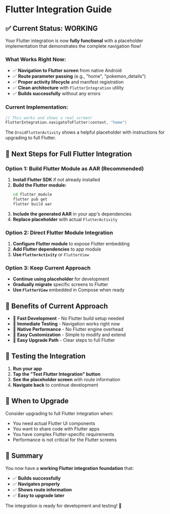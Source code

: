 # Flutter Integration Guide

## ✅ **Current Status: WORKING**

Your Flutter integration is now **fully functional** with a placeholder implementation that demonstrates the complete navigation flow!

### **What Works Right Now:**

- ✅ **Navigation to Flutter screen** from native Android
- ✅ **Route parameter passing** (e.g., "home", "pokemon_details")
- ✅ **Proper activity lifecycle** and manifest registration
- ✅ **Clean architecture** with `FlutterIntegration` utility
- ✅ **Builds successfully** without any errors

### **Current Implementation:**

```kotlin
// This works and shows a real screen!
FlutterIntegration.navigateToFlutter(context, "home")
```

The `DroidFlutterActivity` shows a helpful placeholder with instructions for upgrading to full Flutter.

## 🚀 **Next Steps for Full Flutter Integration**

### **Option 1: Build Flutter Module as AAR (Recommended)**

1. **Install Flutter SDK** if not already installed
2. **Build the Flutter module:**
   ```bash
   cd flutter_module
   flutter pub get
   flutter build aar
   ```
3. **Include the generated AAR** in your app's dependencies
4. **Replace placeholder** with actual `FlutterActivity`

### **Option 2: Direct Flutter Module Integration**

1. **Configure Flutter module** to expose Flutter embedding
2. **Add Flutter dependencies** to app module
3. **Use `FlutterActivity`** or `FlutterView`

### **Option 3: Keep Current Approach**

- **Continue using placeholder** for development
- **Gradually migrate** specific screens to Flutter
- **Use `FlutterView`** embedded in Compose when ready

## 🎯 **Benefits of Current Approach**

- 🚀 **Fast Development** - No Flutter build setup needed
- 🔧 **Immediate Testing** - Navigation works right now
- 📱 **Native Performance** - No Flutter engine overhead
- 🎨 **Easy Customization** - Simple to modify and extend
- 🔄 **Easy Upgrade Path** - Clear steps to full Flutter

## 📱 **Testing the Integration**

1. **Run your app**
2. **Tap the "Test Flutter Integration" button**
3. **See the placeholder screen** with route information
4. **Navigate back** to continue development

## 🔧 **When to Upgrade**

Consider upgrading to full Flutter integration when:

- You need actual Flutter UI components
- You want to share code with Flutter apps
- You have complex Flutter-specific requirements
- Performance is not critical for the Flutter screens

## 🎉 **Summary**

You now have a **working Flutter integration foundation** that:

- ✅ **Builds successfully**
- ✅ **Navigates properly**
- ✅ **Shows route information**
- ✅ **Easy to upgrade later**

The integration is ready for development and testing! 🚀
